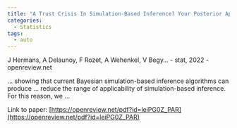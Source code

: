 ```yaml
---
title: "A Trust Crisis In Simulation-Based Inference? Your Posterior Approximations Can Be Unfaithful"
categories:
  - Statistics
tags:
  - auto
---
```

J Hermans, A Delaunoy, F Rozet, A Wehenkel, V Begy… - stat, 2022 - openreview.net

… showing that current Bayesian simulation-based inference algorithms can produce … reduce the range of applicability of simulation-based inference. For this reason, we …

Link to paper: [https://openreview.net/pdf?id=leiPG0Z_PAR](https://openreview.net/pdf?id=leiPG0Z_PAR)
